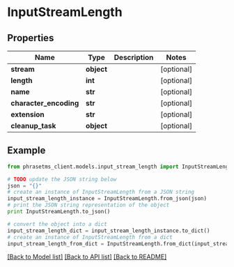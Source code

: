 # InputStreamLength

## Properties

| Name                   | Type       | Description | Notes      |
| ---------------------- | ---------- | ----------- | ---------- |
| **stream**             | **object** |             | [optional] |
| **length**             | **int**    |             | [optional] |
| **name**               | **str**    |             | [optional] |
| **character_encoding** | **str**    |             | [optional] |
| **extension**          | **str**    |             | [optional] |
| **cleanup_task**       | **object** |             | [optional] |

## Example

```python
from phrasetms_client.models.input_stream_length import InputStreamLength

# TODO update the JSON string below
json = "{}"
# create an instance of InputStreamLength from a JSON string
input_stream_length_instance = InputStreamLength.from_json(json)
# print the JSON string representation of the object
print InputStreamLength.to_json()

# convert the object into a dict
input_stream_length_dict = input_stream_length_instance.to_dict()
# create an instance of InputStreamLength from a dict
input_stream_length_from_dict = InputStreamLength.from_dict(input_stream_length_dict)
```

[[Back to Model list]](../README.md#documentation-for-models) [[Back to API list]](../README.md#documentation-for-api-endpoints) [[Back to README]](../README.md)
